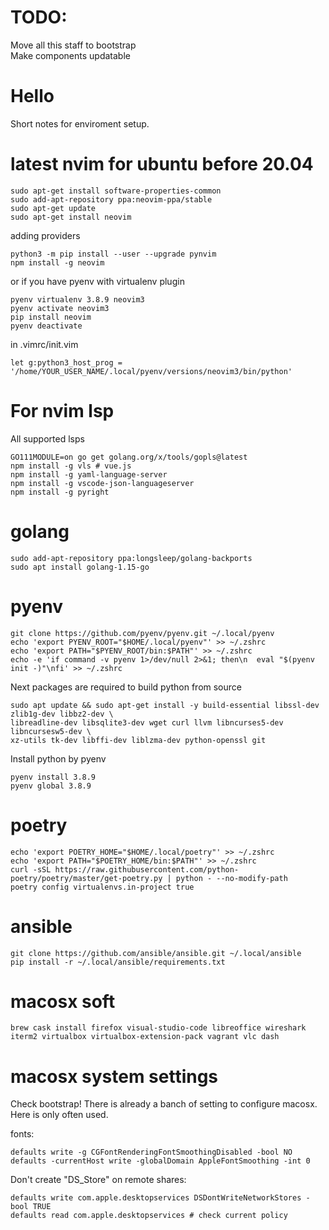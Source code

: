 # TODO:
Move all this staff to bootstrap  
Make components updatable

# Hello
Short notes for enviroment setup.

# latest nvim for ubuntu before 20.04
```
sudo apt-get install software-properties-common
sudo add-apt-repository ppa:neovim-ppa/stable
sudo apt-get update
sudo apt-get install neovim
```
adding providers
```
python3 -m pip install --user --upgrade pynvim
npm install -g neovim
```
or if you have pyenv with virtualenv plugin
```
pyenv virtualenv 3.8.9 neovim3
pyenv activate neovim3
pip install neovim
pyenv deactivate
```
in .vimrc/init.vim
```
let g:python3_host_prog = '/home/YOUR_USER_NAME/.local/pyenv/versions/neovim3/bin/python'
```

# For nvim lsp
All supported lsps
```
GO111MODULE=on go get golang.org/x/tools/gopls@latest
npm install -g vls # vue.js
npm install -g yaml-language-server
npm install -g vscode-json-languageserver
npm install -g pyright
```

# golang
```
sudo add-apt-repository ppa:longsleep/golang-backports
sudo apt install golang-1.15-go
```

# pyenv
```
git clone https://github.com/pyenv/pyenv.git ~/.local/pyenv
echo 'export PYENV_ROOT="$HOME/.local/pyenv"' >> ~/.zshrc
echo 'export PATH="$PYENV_ROOT/bin:$PATH"' >> ~/.zshrc
echo -e 'if command -v pyenv 1>/dev/null 2>&1; then\n  eval "$(pyenv init -)"\nfi' >> ~/.zshrc
```

Next packages are required to build python from source
```
sudo apt update && sudo apt-get install -y build-essential libssl-dev zlib1g-dev libbz2-dev \
libreadline-dev libsqlite3-dev wget curl llvm libncurses5-dev libncursesw5-dev \
xz-utils tk-dev libffi-dev liblzma-dev python-openssl git
```

Install python by pyenv
```
pyenv install 3.8.9
pyenv global 3.8.9
```

# poetry
```
echo 'export POETRY_HOME="$HOME/.local/poetry"' >> ~/.zshrc
echo 'export PATH="$POETRY_HOME/bin:$PATH"' >> ~/.zshrc
curl -sSL https://raw.githubusercontent.com/python-poetry/poetry/master/get-poetry.py | python - --no-modify-path
poetry config virtualenvs.in-project true
```

# ansible
```
git clone https://github.com/ansible/ansible.git ~/.local/ansible
pip install -r ~/.local/ansible/requirements.txt
```


# macosx soft
```
brew cask install firefox visual-studio-code libreoffice wireshark iterm2 virtualbox virtualbox-extension-pack vagrant vlc dash
```

# macosx system settings
Check bootstrap! There is already a banch of setting to configure macosx. Here is only often used.

fonts:
```
defaults write -g CGFontRenderingFontSmoothingDisabled -bool NO
defaults -currentHost write -globalDomain AppleFontSmoothing -int 0
```

Don't create "DS_Store" on remote shares:
```
defaults write com.apple.desktopservices DSDontWriteNetworkStores -bool TRUE
defaults read com.apple.desktopservices # check current policy
```
